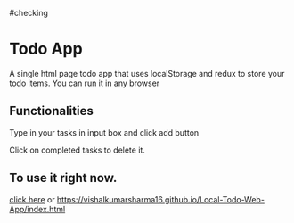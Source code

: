 #checking
# Todo App
A single html page todo app that uses localStorage and redux to store your todo items.
You can run it in any browser

## Functionalities
Type in your tasks in input box and click add button

Click on completed tasks to delete it.

## To use it right now.
[click here](https://vishalkumarsharma16.github.io/Local-Todo-Web-App/index.html) or https://vishalkumarsharma16.github.io/Local-Todo-Web-App/index.html
